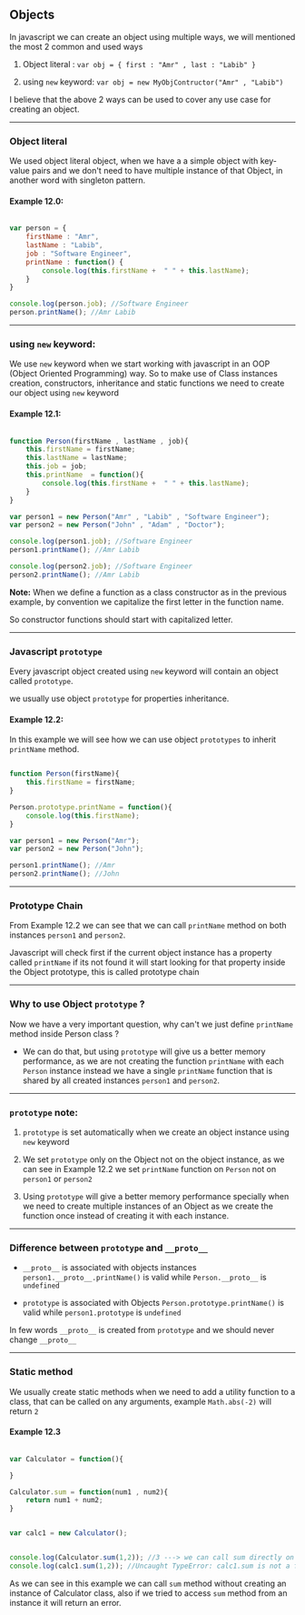 ## Objects

In javascript we can create an object using multiple ways, we will mentioned the most 2 common and used ways

1. Object literal : `var obj = { first : "Amr" , last : "Labib" }`

2. using `new` keyword:  `var obj = new MyObjContructor("Amr" , "Labib")`

I believe that the above 2 ways can be used to cover any use case for creating an object.

---

### Object literal

We used object literal object, when we have a a simple object with key-value pairs and we don't need to have multiple instance of that Object, in another word with singleton pattern.

#### Example 12.0:

```javascript

var person = {
	firstName : "Amr",
	lastName : "Labib",
	job : "Software Engineer",
	printName : function() {
		console.log(this.firstName +  " " + this.lastName);
	}
}

console.log(person.job); //Software Engineer
person.printName(); //Amr Labib

```

---

### using `new` keyword:

We use `new` keyword when we start working with javascript in an OOP (Object Oriented Programming) way.
So to make use of Class instances creation, constructors, inheritance and static functions we need to create our object using `new` keyword


#### Example 12.1:


```javascript

function Person(firstName , lastName , job){
	this.firstName = firstName;
	this.lastName = lastName;
	this.job = job;
	this.printName  = function(){
		console.log(this.firstName +  " " + this.lastName);
	}
}

var person1 = new Person("Amr" , "Labib" , "Software Engineer");
var person2 = new Person("John" , "Adam" , "Doctor");

console.log(person1.job); //Software Engineer
person1.printName(); //Amr Labib

console.log(person2.job); //Software Engineer
person2.printName(); //Amr Labib

```

**Note:**
When we define a function as a class constructor as in the previous example, by convention we capitalize the first letter in the function name.

So constructor functions should start with capitalized letter.


---

### Javascript `prototype`

Every javascript object created using `new` keyword will contain an object called `prototype`.

we usually use object `prototype` for properties inheritance.

#### Example 12.2:

In this example we will see how we can use object `prototypes` to inherit `printName` method.

```javascript

function Person(firstName){
	this.firstName = firstName;
}

Person.prototype.printName = function(){
	console.log(this.firstName);
}

var person1 = new Person("Amr");
var person2 = new Person("John");

person1.printName(); //Amr
person2.printName(); //John

```

---

### Prototype Chain

From Example 12.2 we can see that we can call `printName` method on both instances `person1` and `person2`.

Javascript will check first if the current object instance has a property called `printName` if its not found it will start looking for that property inside the Object prototype, this is called prototype chain

---

### Why to use Object `prototype` ?

Now we have a very important question, why can't we just define `printName` method inside Person class ?

* We can do that, but using `prototype` will give us a better memory performance, as we are not creating the function `printName` with each `Person` instance instead we have a single `printName` function that is shared by all created instances `person1` and `person2`.

---

### `prototype` note:

1. `prototype` is set automatically when we create an object instance using `new` keyword

2. We set `prototype` only on the Object not on the object instance, as we can see in Example 12.2 we set `printName` function on `Person` not on `person1` or `person2`

3. Using `prototype` will give a better memory performance specially when we need to create multiple instances of an Object as we create the function once instead of creating it with each instance.

---

### Difference between `prototype` and `__proto__`

* `__proto__` is associated with objects instances `person1.__proto__.printName()` is valid while `Person.__proto__` is `undefined`

* `prototype` is associated with Objects `Person.prototype.printName()` is valid while `person1.prototype` is `undefined`

In few words `__proto__` is created from `prototype` and we should never change `__proto__`

---

### Static method

We usually create static methods when we need to add a utility function to a class, that can be called on any arguments, example `Math.abs(-2)` will return `2`


#### Example 12.3

```javascript

var Calculator = function(){

}

Calculator.sum = function(num1 , num2){
	return num1 + num2;
}


var calc1 = new Calculator();


console.log(Calculator.sum(1,2)); //3 ---> we can call sum directly on Calculator class
console.log(calc1.sum(1,2)); //Uncaught TypeError: calc1.sum is not a function ---> because sum is a static function.

```

As we can see in this example we can call `sum` method without creating an instance of Calculator class, also if we tried to access `sum` method from an instance it will return an error.

